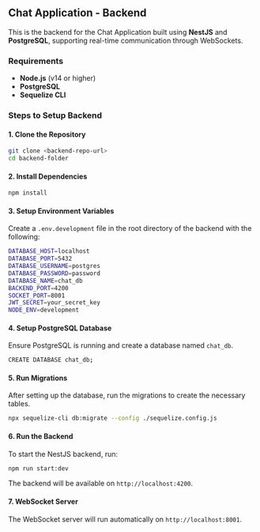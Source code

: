 ## Chat Application - Backend

This is the backend for the Chat Application built using **NestJS** and **PostgreSQL**, supporting real-time communication through WebSockets.

### Requirements
- **Node.js** (v14 or higher)
- **PostgreSQL**
- **Sequelize CLI**

### Steps to Setup Backend

#### 1. Clone the Repository

```bash
git clone <backend-repo-url>
cd backend-folder
```

#### 2. Install Dependencies

```bash
npm install
```

#### 3. Setup Environment Variables

Create a `.env.development` file in the root directory of the backend with the following:

```bash
DATABASE_HOST=localhost
DATABASE_PORT=5432
DATABASE_USERNAME=postgres
DATABASE_PASSWORD=password
DATABASE_NAME=chat_db
BACKEND_PORT=4200
SOCKET_PORT=8001
JWT_SECRET=your_secret_key
NODE_ENV=development
```

#### 4. Setup PostgreSQL Database

Ensure PostgreSQL is running and create a database named `chat_db`.

```bash
CREATE DATABASE chat_db;
```

#### 5. Run Migrations

After setting up the database, run the migrations to create the necessary tables.

```bash
npx sequelize-cli db:migrate --config ./sequelize.config.js
```

#### 6. Run the Backend

To start the NestJS backend, run:

```bash
npm run start:dev
```

The backend will be available on `http://localhost:4200`.

#### 7. WebSocket Server

The WebSocket server will run automatically on `http://localhost:8001`.
